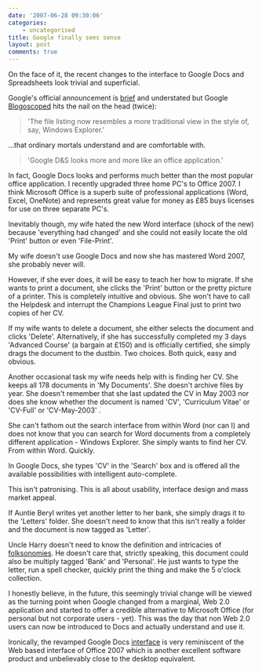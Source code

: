```yaml
---
date: '2007-06-28 09:30:06'
categories:
    - uncategorised
title: Google finally sees sense
layout: post
comments: true
---
```


On the face of it, the recent changes to the interface to Google Docs
and Spreadsheets look trivial and superficial.

Google's official announcement is
[brief](http://google-d-s.blogspot.com/2007/06/entirely-new-way-to-stay-organized.html)
and understated but Google
[Blogoscoped](http://blog.outer-court.com/archive/2007-06-27-n12.html)
hits the nail on the head (twice):
> 'The file listing now resembles a more traditional view in the style
> of, say, Windows Explorer.'

...that ordinary mortals understand and are comfortable with.
> 'Google D&S looks more and more like an office application.'

In fact, Google Docs looks and performs much better than the most
popular office application. I recently upgraded three home PC's to
Office 2007. I think Microsoft Office is a superb suite of professional
applications (Word, Excel, OneNote) and represents great value for money
as &pound;85 buys licenses for use on three separate PC's.

Inevitably though, my wife hated the new Word interface (shock of the
new) because 'everything had changed' and she could not easily locate
the old 'Print' button or even 'File-Print'.

My wife doesn't use Google Docs and now she has mastered Word 2007, she
probably never will.

However, if she ever does, it will be easy to teach her how to migrate.
If she wants to print a document, she clicks the 'Print' button or the
pretty picture of a printer. This is completely intuitive and obvious.
She won't have to call the Helpdesk and interrupt the Champions League
Final just to print two copies of her CV.

If my wife wants to delete a document, she either selects the document
and clicks 'Delete'. Alternatively, if she has successfully completed my
3 days 'Advanced Course' (a bargain at &pound;150) and is officially
certified, she simply drags the document to the dustbin. Two choices.
Both quick, easy and obvious.

Another occasional task my wife needs help with is finding her CV. She
keeps all 178 documents in 'My Documents'. She doesn't archive files by
year. She doesn't remember that she last updated the CV in May 2003 nor
does she know whether the document is named 'CV', 'Curriculum Vitae' or
'CV-Full' or 'CV-May-2003' .

She can't fathom out the search interface from within Word (nor can I)
and does not know that you can search for Word documents from a
completely different application - Windows Explorer. She simply wants to
find her CV. From within Word. Quickly.

In Google Docs, she types 'CV' in the 'Search' box and is offered all
the available possibilities with intelligent auto-complete.

This isn't patronising. This is all about usability, interface design
and mass market appeal.

If Auntie Beryl writes yet another letter to her bank, she simply drags
it to the 'Letters' folder. She doesn't need to know that this isn't
really a folder and the document is now tagged as 'Letter'.

Uncle Harry doesn't need to know the definition and intricacies of
[folksonomies](http://www.telegraph.co.uk/news/main.jhtml?xml=/news/2007/06/22/wiphone222.xml).
He doesn't care that, strictly speaking, this document could also be
multiply tagged 'Bank' and 'Personal'. He just wants to type the letter,
run a spell checker, quickly print the thing and make the 5 o'clock
collection.

I honestly believe, in the future, this seemingly trivial change will be
viewed as the turning point when Google changed from a marginal, Web 2.0
application and started to offer a credible alternative to Microsoft
Office (for personal but not corporate users - yet). This was the day
that non Web 2.0 users can now be introduced to Docs and actually
understand and use it.

Ironically, the revamped Google Docs
[interface](http://google.blognewschannel.com/archives/2007/06/27/google-docs-gets-better-file-organization/)
is very reminiscent of the Web based interface of Office 2007 which is
another excellent software product and unbelievably close to the desktop
equivalent.
